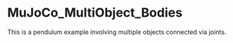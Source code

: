 # MuJoCo_MultiObject_Bodies
This is a pendulum example involving multiple objects connected via joints.
